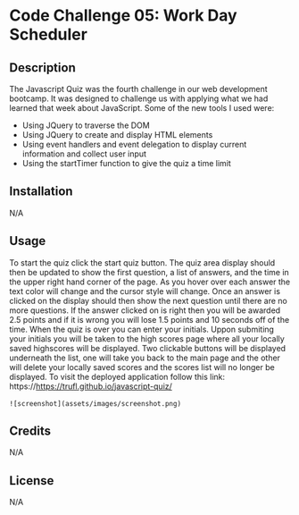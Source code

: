 # Code Challenge 05: Work Day Scheduler

## Description

The Javascript Quiz was the fourth challenge in our web development bootcamp. It was designed to challenge us with applying 
what we had learned that week about JavaScript. Some of the new tools I used were:
- Using JQuery to traverse the DOM
- Using JQuery to create and display HTML elements
- Using event handlers and event delegation to display current information and collect user input
- Using the startTimer function to give the quiz a time limit
## Installation

N/A

## Usage

To start the quiz click the start quiz button. The quiz area display should then be updated to show the first question, a list of answers, and the time in the upper right hand corner of the page. As you hover over each answer the text color will change and the cursor style will change. Once an answer is clicked on the display should then show the next question until there are no more questions. If the answer clicked on is right then you will be awarded 2.5 points and if it is wrong you will lose 1.5 points and 10 seconds off of the time. When the quiz is over you can enter your initials. Uppon submiting your initials you will be taken to the high scores page where all your locally saved highscores will be displayed. Two clickable buttons will be displayed underneath the list, one will take you back to the main page and the other will delete your locally saved scores and the scores list will no longer be displayed. To visit the deployed application follow this link: https://https://trufl.github.io/javascript-quiz/


    ![screenshot](assets/images/screenshot.png)

## Credits

N/A

## License

N/A